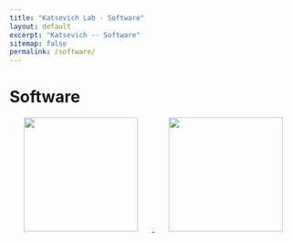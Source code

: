 ```yaml
---
title: "Katsevich Lab - Software"
layout: default
excerpt: "Katsevich -- Software"
sitemap: false
permalink: /software/
---
```


# Software

<p style="text-align:center;">
<a href="https://katsevich-lab.github.io/sceptre/">
<img src="{{ site.url }}{{ site.baseurl }}/images/sceptre-hex-annotated.png" style="width:200px;margin:0px 25px">
</a>  
<a href="https://timothy-barry.github.io/ondisc/">
  <img src="{{ site.url }}{{ site.baseurl }}/images/ondisc-hex-annotated.png" style="width:200px;margin:0px 25px">
</a>  
</p>